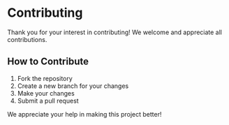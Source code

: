 # Contributing

Thank you for your interest in contributing! We welcome and appreciate all contributions.

## How to Contribute

1. Fork the repository
2. Create a new branch for your changes
3. Make your changes
4. Submit a pull request

We appreciate your help in making this project better!
